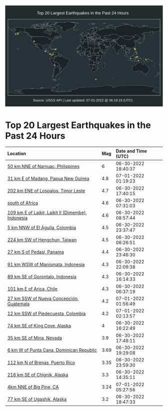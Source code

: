 ![Map](./map.png)

# Top 20 Largest Earthquakes in the Past 24 Hours

| Location | Mag | Date and Time (UTC) |
|:---|:---|:---|
| [50 km NNE of Namuac, Philippines](https://earthquake.usgs.gov/earthquakes/eventpage/us6000hywe) | 6 | 06-30-2022 18:40:37 |
| [31 km E of Madang, Papua New Guinea](https://earthquake.usgs.gov/earthquakes/eventpage/us6000hz05) | 4.8 | 07-01-2022 01:19:23 |
| [202 km ENE of Lospalos, Timor Leste](https://earthquake.usgs.gov/earthquakes/eventpage/us6000hyw3) | 4.7 | 06-30-2022 17:40:15 |
| [south of Africa](https://earthquake.usgs.gov/earthquakes/eventpage/us6000hyqu) | 4.6 | 06-30-2022 07:31:03 |
| [109 km E of Laikit, Laikit II (Dimembe), Indonesia](https://earthquake.usgs.gov/earthquakes/eventpage/us6000hyr9) | 4.6 | 06-30-2022 08:57:44 |
| [5 km NNW of El Águila, Colombia](https://earthquake.usgs.gov/earthquakes/eventpage/us6000hyzh) | 4.5 | 06-30-2022 23:37:47 |
| [224 km SW of Hengchun, Taiwan](https://earthquake.usgs.gov/earthquakes/eventpage/us6000hyqi) | 4.5 | 06-30-2022 06:26:51 |
| [27 km S of Pedasí, Panama](https://earthquake.usgs.gov/earthquakes/eventpage/us6000hyzk) | 4.4 | 06-30-2022 23:46:30 |
| [91 km WSW of Manismata, Indonesia](https://earthquake.usgs.gov/earthquakes/eventpage/us6000hyz4) | 4.3 | 06-30-2022 22:09:38 |
| [89 km SE of Gorontalo, Indonesia](https://earthquake.usgs.gov/earthquakes/eventpage/us6000hyvg) | 4.3 | 06-30-2022 16:14:33 |
| [101 km E of Arica, Chile](https://earthquake.usgs.gov/earthquakes/eventpage/us6000hyql) | 4.3 | 06-30-2022 06:37:19 |
| [27 km SSW of Nueva Concepción, Guatemala](https://earthquake.usgs.gov/earthquakes/eventpage/us6000hz0d) | 4.2 | 07-01-2022 01:56:49 |
| [12 km SSW of Piedecuesta, Colombia](https://earthquake.usgs.gov/earthquakes/eventpage/us6000hz0g) | 4.2 | 07-01-2022 02:13:57 |
| [74 km SE of King Cove, Alaska](https://earthquake.usgs.gov/earthquakes/eventpage/us6000hyvi) | 4 | 06-30-2022 16:22:49 |
| [35 km SE of Mina, Nevada](https://earthquake.usgs.gov/earthquakes/eventpage/nn00842016) | 3.9 | 06-30-2022 17:48:11 |
| [6 km W of Punta Cana, Dominican Republic](https://earthquake.usgs.gov/earthquakes/eventpage/pr2022181000) | 3.69 | 06-30-2022 19:29:08 |
| [112 km N of Brenas, Puerto Rico](https://earthquake.usgs.gov/earthquakes/eventpage/pr71356838) | 3.35 | 06-30-2022 23:59:30 |
| [216 km SE of Chignik, Alaska](https://earthquake.usgs.gov/earthquakes/eventpage/us6000hytx) | 3.3 | 06-30-2022 14:35:11 |
| [4km NNE of Big Pine, CA](https://earthquake.usgs.gov/earthquakes/eventpage/nc73753116) | 3.24 | 07-01-2022 05:27:56 |
| [77 km SE of Ugashik, Alaska](https://earthquake.usgs.gov/earthquakes/eventpage/ak0228bn9rin) | 3.2 | 06-30-2022 18:47:33 |
